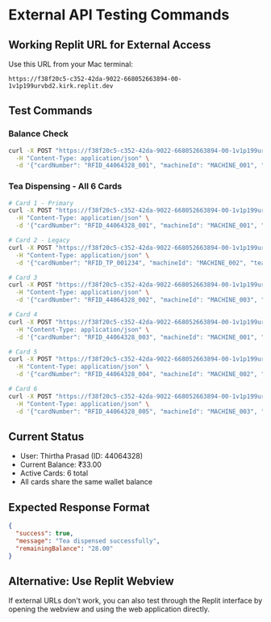 # External API Testing Commands

## Working Replit URL for External Access

Use this URL from your Mac terminal:

```
https://f38f20c5-c352-42da-9022-668052663894-00-1v1p199urvbd2.kirk.replit.dev
```

## Test Commands

### Balance Check
```bash
curl -X POST "https://f38f20c5-c352-42da-9022-668052663894-00-1v1p199urvbd2.kirk.replit.dev/api/rfid/validate" \
  -H "Content-Type: application/json" \
  -d '{"cardNumber": "RFID_44064328_001", "machineId": "MACHINE_001", "teaType": "Regular tea", "amount": "0.01"}'
```

### Tea Dispensing - All 6 Cards
```bash
# Card 1 - Primary
curl -X POST "https://f38f20c5-c352-42da-9022-668052663894-00-1v1p199urvbd2.kirk.replit.dev/api/rfid/validate" \
  -H "Content-Type: application/json" \
  -d '{"cardNumber": "RFID_44064328_001", "machineId": "MACHINE_001", "teaType": "Regular tea", "amount": "5.00"}'

# Card 2 - Legacy
curl -X POST "https://f38f20c5-c352-42da-9022-668052663894-00-1v1p199urvbd2.kirk.replit.dev/api/rfid/validate" \
  -H "Content-Type: application/json" \
  -d '{"cardNumber": "RFID_TP_001234", "machineId": "MACHINE_002", "teaType": "Regular tea", "amount": "7.00"}'

# Card 3
curl -X POST "https://f38f20c5-c352-42da-9022-668052663894-00-1v1p199urvbd2.kirk.replit.dev/api/rfid/validate" \
  -H "Content-Type: application/json" \
  -d '{"cardNumber": "RFID_44064328_002", "machineId": "MACHINE_003", "teaType": "Regular tea", "amount": "6.00"}'

# Card 4
curl -X POST "https://f38f20c5-c352-42da-9022-668052663894-00-1v1p199urvbd2.kirk.replit.dev/api/rfid/validate" \
  -H "Content-Type: application/json" \
  -d '{"cardNumber": "RFID_44064328_003", "machineId": "MACHINE_001", "teaType": "Regular tea", "amount": "8.00"}'

# Card 5
curl -X POST "https://f38f20c5-c352-42da-9022-668052663894-00-1v1p199urvbd2.kirk.replit.dev/api/rfid/validate" \
  -H "Content-Type: application/json" \
  -d '{"cardNumber": "RFID_44064328_004", "machineId": "MACHINE_002", "teaType": "Regular tea", "amount": "5.50"}'

# Card 6
curl -X POST "https://f38f20c5-c352-42da-9022-668052663894-00-1v1p199urvbd2.kirk.replit.dev/api/rfid/validate" \
  -H "Content-Type: application/json" \
  -d '{"cardNumber": "RFID_44064328_005", "machineId": "MACHINE_003", "teaType": "Regular tea", "amount": "7.50"}'
```

## Current Status
- User: Thirtha Prasad (ID: 44064328)
- Current Balance: ₹33.00
- Active Cards: 6 total
- All cards share the same wallet balance

## Expected Response Format
```json
{
  "success": true,
  "message": "Tea dispensed successfully",
  "remainingBalance": "28.00"
}
```

## Alternative: Use Replit Webview
If external URLs don't work, you can also test through the Replit interface by opening the webview and using the web application directly.
